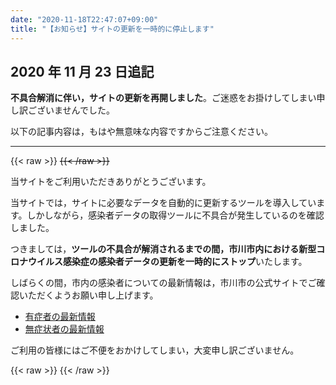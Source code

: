 ```yaml
---
date: "2020-11-18T22:47:07+09:00"
title: "【お知らせ】サイトの更新を一時的に停止します"
---
```


## 2020 年 11 月 23 日追記

**不具合解消に伴い，サイトの更新を再開しました**。ご迷惑をお掛けしてしまい申し訳ございませんでした。

以下の記事内容は，もはや無意味な内容ですからご注意ください。

---

{{< raw >}}
<del datetime="2020-11-23T00:01:00+09:00">
{{< /raw >}}

当サイトをご利用いただきありがとうございます。

当サイトでは，サイトに必要なデータを自動的に更新するツールを導入しています。しかしながら，感染者データの取得ツールに不具合が発生しているのを確認しました。

つきましては，**ツールの不具合が解消されるまでの間，市川市内における新型コロナウイルス感染症の感染者データの更新を一時的にストップ**いたします。

しばらくの間，市内の感染者についての最新情報は，市川市の公式サイトでご確認いただくようお願い申し上げます。

- [有症者の最新情報](https://www.city.ichikawa.lg.jp/pub01/hasseijokyo.html#m04)
- [無症状者の最新情報](https://www.city.ichikawa.lg.jp/pub01/hasseijokyo.html#m05)

ご利用の皆様にはご不便をおかけしてしまい，大変申し訳ございません。

{{< raw >}}
</del>
{{< /raw >}}
